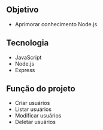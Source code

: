## Objetivo
- Aprimorar conhecimento Node.js

## Tecnologia
- JavaScript
- Node.js
- Express

## Função do projeto
 - Criar usuários
 - Listar usuários
 - Modificar usuários
 - Deletar usuários